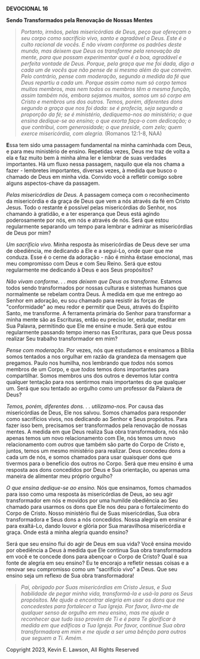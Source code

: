 **DEVOCIONAL 16**

**Sendo Transformados pela Renovação de Nossas Mentes**

> *Portanto, irmãos, pelas misericórdias de Deus, peço que ofereçam o
> seu corpo como sacrifício vivo, santo e agradável a Deus. Este é o
> culto racional de vocês. E não vivam conforme os padrões deste mundo,
> mas deixem que Deus os transforme pela renovação da mente, para que
> possam experimentar qual é a boa, agradável e perfeita vontade de
> Deus. Porque, pela graça que me foi dada, digo a cada um de vocês que
> não pense de si mesmo além do que convém. Pelo contrário, pense com
> moderação, segundo a medida da fé que Deus repartiu a cada um. Porque
> assim como num só corpo temos muitos membros, mas nem todos os membros
> têm a mesma função, assim também nós, embora sejamos muitos, somos um
> só corpo em Cristo e membros uns dos outros. Temos, porém, diferentes
> dons segundo a graça que nos foi dada: se é profecia, seja segundo a
> proporção da fé; se é ministério, dediquemo-nos ao ministério; o que
> ensina dedique-se ao ensino; o que exorta faça-o com dedicação; o que
> contribui, com generosidade; o que preside, com zelo; quem exerce
> misericórdia, com alegria.* (Romanos 12:1-8, NAA)

**E**ssa tem sido uma passagem fundamental na minha caminhada com Deus,
e para meu ministério de ensino. Repetidas vezes, Deus me traz de volta
a ela e faz muito bem à minha alma ler e lembrar de suas verdades
importantes. Há um fluxo nessa passagem, naquilo que ela nos chama a
fazer - lembretes importantes, diversas vezes, à medida que busco o
chamado de Deus em minha vida. Convido você a refletir comigo sobre
alguns aspectos-chave da passagem.

*Pelas misericórdias de Deus.* A passagem começa com o reconhecimento da
misericórdia e da graça de Deus que vem a nós através da fé em Cristo
Jesus. Todo o restante é possível pelas misericórdias do Senhor, nos
chamando à gratidão, e a ter esperança que Deus está agindo
poderosamente por nós, em nós e através de nós. Será que estou
regularmente separando um tempo para lembrar e admirar as misericórdias
de Deus por mim?

*Um sacrifício vivo.* Minha resposta às misericórdias de Deus deve ser
uma de obediência, me dedicando a Ele e a segui-Lo, onde quer que me
conduza. Esse é o cerne da adoração - não é minha êxtase emocional, mas
meu compromisso com Deus e com Seu Reino. Será que estou regularmente me
dedicando à Deus e aos Seus propósitos?

*Não vivam conforme. . . mas deixem que Deus os transforme.* Estamos
todos sendo transformados por nossas culturas e sistemas humanos que
normalmente se rebelam contra Deus. À medida em que me entrego ao Senhor
em adoração, eu sou chamado para resistir às forças de "conformidade" ao
meu redor e permitir que Deus, através do Espírito Santo, me transforme.
A ferramenta primária do Senhor para transformar a minha mente são as
Escrituras, então eu preciso ler, estudar, meditar em Sua Palavra,
permitindo que Ele me ensine e mude. Será que estou regularmente
passando tempo imerso nas Escrituras, para que Deus possa realizar Seu
trabalho transformador em mim?

*Pense com moderação.* Por vezes, nós que estudamos e ensinamos a Bíblia
somos tentados a nos orgulhar em razão da grandeza da mensagem que
pregamos. Paulo nos humilha, nos lembrando que *todos* nós somos membros
de um Corpo, e que *todos* temos dons importantes para compartilhar.
Somos membros uns dos outros e devemos lutar contra qualquer tentação
para nos sentirmos mais importantes do que qualquer um. Será que sou
tentado ao orgulho como um professor da Palavra de Deus?

*Temos, porém, diferentes dons. . . utilizamo-nos.* Por causa das
misericórdias de Deus, Ele nos salvou. Somos chamados para responder
como sacrifícios vivos, nos dedicando ao Senhor e Seus propósitos. Para
fazer isso bem, precisamos ser transformados pela renovação de nossas
mentes. A medida em que Deus realiza Sua obra transformadora, nós não
apenas temos um novo relacionamento com Ele, nós temos um novo
relacionamento com *outros* que também são parte do Corpo de Cristo e,
juntos, temos um mesmo ministério para realizar. Deus concedeu dons a
cada um de nós, e somos chamados para usar quaisquer dons que tivermos
para o benefício dos outros no Corpo. Será que meu ensino é uma resposta
aos dons concedidos por Deus e Sua orientação, ou apenas uma maneira de
alimentar meu próprio orgulho?

*O que ensina dedique-se ao ensino.* Nós que ensinamos, fomos chamados
para isso como uma resposta às misericórdias de Deus, ao seu agir
transformador em nós e movidos por uma humilde obediência ao Seu chamado
para usarmos os dons que Ele nos deu para o fortalecimento do Corpo de
Cristo. Nosso ministério flui de Suas misericórdias, Sua obra
transformadora e Seus dons a nós concedidos. Nossa alegria em ensinar é
para exaltá-Lo, dando louvor e glória por Sua maravilhosa misericórdia e
graça. Onde está a minha alegria quando ensino?

Será que seu ensino flui do agir de Deus em sua vida? Você ensina movido
por obediência a Deus à medida que Ele continua Sua obra transformadora
em você e te concede dons para abençoar o Corpo de Cristo? Qual é sua
fonte de alegria em seu ensino? Eu te encorajo a refletir nessas coisas
e a renovar seu compromisso como um "sacrifício vivo" a Deus. Que seu
ensino seja um reflexo de Sua obra transformadora!

> *Pai, obrigado por Suas misericórdias em Cristo Jesus, e Sua
> habilidade de pegar minha vida, transformá-la e usá-la para os Seus
> propósitos. Me ajude a encontrar alegria em usar os dons que me
> concedestes para fortalecer a Tua Igreja. Por favor, livra-me de
> qualquer senso de orgulho em meu ensino, mas me ajude a reconhecer que
> tudo isso provém de Ti e é para Te glorificar à medida em que edificas
> a Tua Igreja. Por favor, continue Sua obra transformadora em mim e me
> ajude a ser uma bênção para outros que seguem a Ti. Amém.*

Copyright 2023, Kevin E. Lawson, All Rights Reserved
